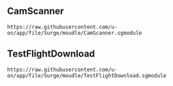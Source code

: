 ## CamScanner

```
https://raw.githubusercontent.com/u-on/app/file/Surge/moudle/CamScanner.sgmodule
```



## TestFlightDownload

```
https://raw.githubusercontent.com/u-on/app/file/Surge/moudle/TestFlightDownload.sgmodule
```





